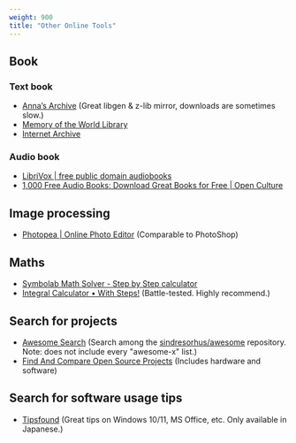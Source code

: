 ```yaml
---
weight: 900
title: "Other Online Tools"
---
```

## Book

### Text book

- [Anna’s Archive](https://annas-archive.org/) \(Great libgen \& z-lib mirror, downloads are sometimes slow.\)
- [Memory of the World Library](https://library.memoryoftheworld.org/)
- [Internet Archive](https://archive.org/)

### Audio book

- [LibriVox | free public domain audiobooks](https://librivox.org/)
- [1,000 Free Audio Books: Download Great Books for Free | Open Culture](https://www.openculture.com/freeaudiobooks)


## Image processing

- [Photopea | Online Photo Editor](https://www.photopea.com/) \(Comparable to PhotoShop\)


## Maths

- [Symbolab Math Solver - Step by Step calculator](https://www.symbolab.com/)
- [Integral Calculator • With Steps!](https://www.integral-calculator.com/) \(Battle-tested. Highly recommend.\)


## Search for projects

- [Awesome Search](https://awesomelists.top/#/) \(Search among the [sindresorhus/awesome](https://github.com/sindresorhus/awesome) repository. Note: does not include every "awesome-x" list.\)
- [Find And Compare Open Source Projects](https://awesomeopensource.com/) \(Includes hardware and software\)


## Search for software usage tips

- [Tipsfound](https://www.tipsfound.com/) \(Great tips on Windows 10/11, MS Office, etc. Only available in Japanese.\)
